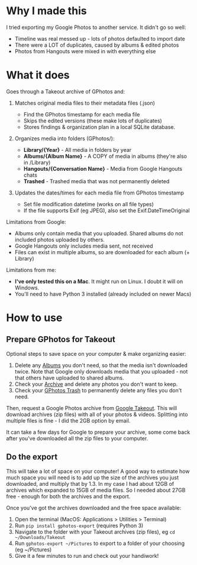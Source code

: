 # Why I made this
I tried exporting my Google Photos to another service. It didn't go so well:
- Timeline was real messed up - lots of photos defaulted to import date
- There were a LOT of duplicates, caused by albums & edited photos
- Photos from Hangouts were mixed in with everything else

# What it does
Goes through a Takeout archive of GPhotos and:
1. Matches original media files to their metadata files (.json)
   - Find the GPhotos timestamp for each media file
   - Skips the edited versions (these make lots of duplicates)
   - Stores findings & organization plan in a local SQLite database.

2. Organizes media into folders (GPhotos/):
   - **Library/{Year}** - All media in folders by year
   - **Albums/{Album Name}** - A COPY of media in albums (they're also in /Library)
   - **Hangouts/{Conversation Name}** - Media from Google Hangouts chats
   - **Trashed** - Trashed media that was not permanently deleted

3. Updates the dates/times for each media file from GPhotos timestamp
   - Set file modification datetime (works on all file types)
   - If the file supports Exif (eg JPEG), also set the Exif.DateTimeOriginal

Limitations from Google:
- Albums only contain media that you uploaded. Shared albums do not included photos uploaded by others.
- Google Hangouts only includes media sent, not received
- Files can exist in multiple albums, so are downloaded for each album (+ Library)

Limitations from me:
- **I've only tested this on a Mac**. It might run on Linux. I doubt it will on Windows.
- You'll need to have Python 3 installed (already included on newer Macs)

# How to use

## Prepare GPhotos for Takeout
Optional steps to save space on your computer & make organizing easier:
1. Delete any [Albums](https://photos.google.com/albums) you don't need, so that the media isn't downloaded twice. Note that Google only downloads media that you uploaded - not that others have uploaded to shared albums.
2. Check your [Archive](https://photos.google.com/archive) and delete any photos you don't want to keep.
3. Check your [GPhotos Trash](https://photos.google.com/trash) to permanently delete any files you don't need.

Then, request a Google Photos archive from [Google Takeout](https://takeout.google.com/?pli=1). This will download archives (zip files) with all of your photos & videos. Splitting into multiple files is fine - I did the 2GB option by email. 

It can take a few days for Google to prepare your archive, some come back after you've downloaded all the zip files to your computer.

## Do the export
This will take a lot of space on your computer! A good way to estimate how much space you will need is to add up the size of the archives you just downloaded, and multiply that by 1.3. In my case I had about 12GB of archives which expanded to 15GB of media files. So I needed about 27GB free - enough for both the archives and the export.

Once you've got the archives downloaded and the free space available:

1. Open the terminal (MacOS: Applications > Utilities > Terminal) 
2. Run `pip install gphotos-export` (requires Python 3)
3. Navigate to the folder with your Takeout archives (zip files), eg `cd ~/Downloads/Takeout`
4. Run `gphotos-export ~/Pictures` to export to a folder of your choosing (eg ~/Pictures)
5. Give it a few minutes to run and check out your handiwork!